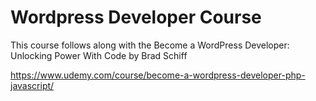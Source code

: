 # Wordpress Developer Course

This course follows along with the Become a WordPress Developer: Unlocking Power With Code by Brad Schiff

https://www.udemy.com/course/become-a-wordpress-developer-php-javascript/